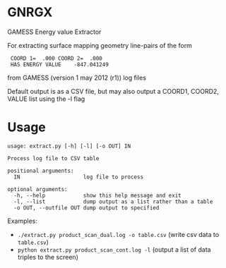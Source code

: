 GNRGX
=====

GAMESS Energy value Extractor

For extracting surface mapping geometry line-pairs of the form

     COORD 1=  .000 COORD 2=  .000
     HAS ENERGY VALUE    -847.041249

from GAMESS (version 1 may 2012 (r1)) log files

Default output is as a CSV file, but may also output a COORD1, COORD2, VALUE list using the -l flag

Usage
=====

	usage: extract.py [-h] [-l] [-o OUT] IN

	Process log file to CSV table

	positional arguments:
	  IN                    log file to process

	optional arguments:
	  -h, --help            show this help message and exit
	  -l, --list            dump output as a list rather than a table
	  -o OUT, --outfile OUT dump output to specified

Examples:

*  `./extract.py product_scan_dual.log -o table.csv` (write csv data to `table.csv`)
* `python extract.py product_scan_cont.log -l` (output a list of data triples to the screen)

